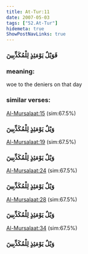 ```yaml
---
title: At-Tur:11
date: 2007-05-03
tags: ["52.At-Tur"]
hidemeta: true 
ShowPostNavLinks: true 
---
```

### فَوَيْلٌ يَوْمَئِذٍ لِلْمُكَذِّبِينَ
### meaning: 
woe to the deniers on that day
### similar verses: 

[Al-Mursalaat:15](/77/15) (sim:67.5%)

### وَيْلٌ يَوْمَئِذٍ لِلْمُكَذِّبِينَ

[Al-Mursalaat:19](/77/19) (sim:67.5%)

### وَيْلٌ يَوْمَئِذٍ لِلْمُكَذِّبِينَ

[Al-Mursalaat:24](/77/24) (sim:67.5%)

### وَيْلٌ يَوْمَئِذٍ لِلْمُكَذِّبِينَ

[Al-Mursalaat:28](/77/28) (sim:67.5%)

### وَيْلٌ يَوْمَئِذٍ لِلْمُكَذِّبِينَ

[Al-Mursalaat:34](/77/34) (sim:67.5%)

### وَيْلٌ يَوْمَئِذٍ لِلْمُكَذِّبِينَ
